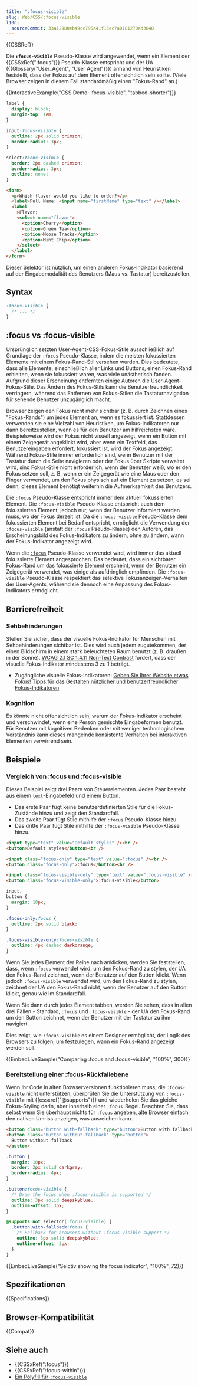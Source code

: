 ```yaml
---
title: ":focus-visible"
slug: Web/CSS/:focus-visible
l10n:
  sourceCommit: 33a12980eb49cc795a41f15ec7a0181270ad3048
---
```


{{CSSRef}}

Die **`:focus-visible`** Pseudo-Klasse wird angewendet, wenn ein Element der {{CSSxRef(":focus")}} Pseudo-Klasse entspricht und der UA ({{Glossary("User_Agent", "User Agent")}}) anhand von Heuristiken feststellt, dass der Fokus auf dem Element offensichtlich sein sollte. (Viele Browser zeigen in diesem Fall standardmäßig einen "Fokus-Rand" an.)

{{InteractiveExample("CSS Demo: :focus-visible", "tabbed-shorter")}}

```css interactive-example
label {
  display: block;
  margin-top: 1em;
}

input:focus-visible {
  outline: 2px solid crimson;
  border-radius: 3px;
}

select:focus-visible {
  border: 2px dashed crimson;
  border-radius: 3px;
  outline: none;
}
```

```html interactive-example
<form>
  <p>Which flavor would you like to order?</p>
  <label>Full Name: <input name="firstName" type="text" /></label>
  <label
    >Flavor:
    <select name="flavor">
      <option>Cherry</option>
      <option>Green Tea</option>
      <option>Moose Tracks</option>
      <option>Mint Chip</option>
    </select>
  </label>
</form>
```

Dieser Selektor ist nützlich, um einen anderen Fokus-Indikator basierend auf der Eingabemodalität des Benutzers (Maus vs. Tastatur) bereitzustellen.

## Syntax

```css
:focus-visible {
  /* ... */
}
```

## :focus vs :focus-visible

Ursprünglich setzten User-Agent-CSS-Fokus-Stile ausschließlich auf Grundlage der `:focus` Pseudo-Klasse, indem die meisten fokussierten Elemente mit einem Fokus-Rand-Stil versehen wurden. Dies bedeutete, dass alle Elemente, einschließlich aller Links und Buttons, einen Fokus-Rand erhielten, wenn sie fokussiert waren, was viele unästhetisch fanden. Aufgrund dieser Erscheinung entfernten einige Autoren die User-Agent-Fokus-Stile. Das Ändern des Fokus-Stils kann die Benutzerfreundlichkeit verringern, während das Entfernen von Fokus-Stilen die Tastaturnavigation für sehende Benutzer unzugänglich macht.

Browser zeigen den Fokus nicht mehr sichtbar (z. B. durch Zeichnen eines "Fokus-Rands") um jedes Element an, wenn es fokussiert ist. Stattdessen verwenden sie eine Vielzahl von Heuristiken, um Fokus-Indikatoren nur dann bereitzustellen, wenn es für den Benutzer am hilfreichsten wäre. Beispielsweise wird der Fokus nicht visuell angezeigt, wenn ein Button mit einem Zeigegerät angeklickt wird, aber wenn ein Textfeld, das Benutzereingaben erfordert, fokussiert ist, wird der Fokus angezeigt. Während Fokus-Stile immer erforderlich sind, wenn Benutzer mit der Tastatur durch die Seite navigieren oder der Fokus über Skripte verwaltet wird, sind Fokus-Stile nicht erforderlich, wenn der Benutzer weiß, wo er den Fokus setzen soll, z. B. wenn er ein Zeigegerät wie eine Maus oder den Finger verwendet, um den Fokus physisch auf ein Element zu setzen, es sei denn, dieses Element benötigt weiterhin die Aufmerksamkeit des Benutzers.

Die `:focus` Pseudo-Klasse entspricht immer dem aktuell fokussierten Element. Die `:focus-visible` Pseudo-Klasse entspricht auch dem fokussierten Element, jedoch nur, wenn der Benutzer informiert werden muss, wo der Fokus derzeit ist. Da die `:focus-visible` Pseudo-Klasse dem fokussierten Element bei Bedarf entspricht, ermöglicht die Verwendung der `:focus-visible` (anstatt der `:focus` Pseudo-Klasse) den Autoren, das Erscheinungsbild des Fokus-Indikators zu ändern, ohne zu ändern, wann der Fokus-Indikator angezeigt wird.

Wenn die [`:focus`](/de/docs/Web/CSS/:focus) Pseudo-Klasse verwendet wird, wird immer das aktuell fokussierte Element angesprochen. Das bedeutet, dass ein sichtbarer Fokus-Rand um das fokussierte Element erscheint, wenn der Benutzer ein Zeigegerät verwendet, was einige als aufdringlich empfinden. Die `:focus-visible` Pseudo-Klasse respektiert das selektive Fokusanzeigen-Verhalten der User-Agents, während sie dennoch eine Anpassung des Fokus-Indikators ermöglicht.

## Barrierefreiheit

### Sehbehinderungen

Stellen Sie sicher, dass der visuelle Fokus-Indikator für Menschen mit Sehbehinderungen sichtbar ist. Dies wird auch jedem zugutekommen, der einen Bildschirm in einem stark beleuchteten Raum benutzt (z. B. draußen in der Sonne). [WCAG 2.1 SC 1.4.11 Non-Text Contrast](https://www.w3.org/WAI/WCAG21/Understanding/non-text-contrast.html) fordert, dass der visuelle Fokus-Indikator mindestens 3 zu 1 beträgt.

- Zugängliche visuelle Fokus-Indikatoren: [Geben Sie Ihrer Website etwas Fokus! Tipps für das Gestalten nützlicher und benutzerfreundlicher Fokus-Indikatoren](https://www.deque.com/blog/give-site-focus-tips-designing-usable-focus-indicators/)

### Kognition

Es könnte nicht offensichtlich sein, warum der Fokus-Indikator erscheint und verschwindet, wenn eine Person gemischte Eingabeformen benutzt. Für Benutzer mit kognitiven Bedenken oder mit weniger technologischem Verständnis kann dieses mangelnde konsistente Verhalten bei interaktiven Elementen verwirrend sein.

## Beispiele

### Vergleich von :focus und :focus-visible

Dieses Beispiel zeigt drei Paare von Steuerelementen. Jedes Paar besteht aus einem [`text`](/de/docs/Web/HTML/Element/input/text)-Eingabefeld und einem Button.

- Das erste Paar fügt keine benutzerdefinierten Stile für die Fokus-Zustände hinzu und zeigt den Standardfall.
- Das zweite Paar fügt Stile mithilfe der `:focus` Pseudo-Klasse hinzu.
- Das dritte Paar fügt Stile mithilfe der `:focus-visible` Pseudo-Klasse hinzu.

```html
<input type="text" value="Default styles" /><br />
<button>Default styles</button><br />

<input class="focus-only" type="text" value=":focus" /><br />
<button class="focus-only">:focus</button><br />

<input class="focus-visible-only" type="text" value=":focus-visible" /><br />
<button class="focus-visible-only">:focus-visible</button>
```

```css
input,
button {
  margin: 10px;
}

.focus-only:focus {
  outline: 2px solid black;
}

.focus-visible-only:focus-visible {
  outline: 4px dashed darkorange;
}
```

Wenn Sie jedes Element der Reihe nach anklicken, werden Sie feststellen, dass, wenn `:focus` verwendet wird, um den Fokus-Rand zu stylen, der UA den Fokus-Rand zeichnet, wenn der Benutzer auf den Button klickt. Wenn jedoch `:focus-visible` verwendet wird, um den Fokus-Rand zu stylen, zeichnet der UA den Fokus-Rand nicht, wenn der Benutzer auf den Button klickt, genau wie im Standardfall.

Wenn Sie dann durch jedes Element tabben, werden Sie sehen, dass in allen drei Fällen - Standard, `:focus` und `:focus-visible` - der UA den Fokus-Rand um den Button zeichnet, wenn der Benutzer mit der Tastatur zu ihm navigiert.

Dies zeigt, wie `:focus-visible` es einem Designer ermöglicht, der Logik des Browsers zu folgen, um festzulegen, wann ein Fokus-Rand angezeigt werden soll.

{{EmbedLiveSample("Comparing :focus and :focus-visible", "100%", 300)}}

### Bereitstellung einer :focus-Rückfallebene

Wenn Ihr Code in alten Browserversionen funktionieren muss, die `:focus-visible` nicht unterstützen, überprüfen Sie die Unterstützung von `:focus-visible` mit {{cssxref("@supports")}} und wiederholen Sie das gleiche Fokus-Styling darin, aber innerhalb einer `:focus`-Regel. Beachten Sie, dass selbst wenn Sie überhaupt nichts für `:focus` angeben, alte Browser einfach den nativen Umriss anzeigen, was ausreichen kann.

```html
<button class="button with-fallback" type="button">Button with fallback</button>
<button class="button without-fallback" type="button">
  Button without fallback
</button>
```

```css
.button {
  margin: 10px;
  border: 2px solid darkgray;
  border-radius: 4px;
}

.button:focus-visible {
  /* Draw the focus when :focus-visible is supported */
  outline: 3px solid deepskyblue;
  outline-offset: 3px;
}

@supports not selector(:focus-visible) {
  .button.with-fallback:focus {
    /* Fallback for browsers without :focus-visible support */
    outline: 3px solid deepskyblue;
    outline-offset: 3px;
  }
}
```

{{EmbedLiveSample("Selctiv show ng the focus indicator", "100%", 72)}}

## Spezifikationen

{{Specifications}}

## Browser-Kompatibilität

{{Compat}}

## Siehe auch

- {{CSSxRef(":focus")}}
- {{CSSxRef(":focus-within")}}
- [Ein Polyfill für `:focus-visible`](https://github.com/WICG/focus-visible)
